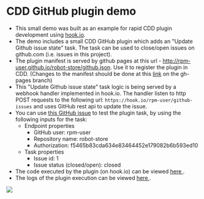 # CDD GitHub plugin demo
- This small demo was built as an example for rapid CDD plugin development using [hook.io](http://hook.io/docs).
- The demo includes a small CDD GitHub plugin which adds an "Update Github issue state" task. The task can be used to close/open issues on github.com (i.e. issues in this project).
- The plugin manifest is served by github pages at this url - http://rpm-user.github.io/robot-store/github.json. Use it to register the plugin in CDD. (Changes to the manifest should be done at this [link](github.json) on the gh-pages branch)
- This "Update Github issue state" task logic is being served by a webhook handler implemented in hook.io. The handler listen to http POST requests to the following url: `https://hook.io/rpm-user/github-issues` and uses GitHub rest api to update the issue.
- You can use [this GitHub issue](https://github.com/rpm-user/robot-store/issues/1) to test the plugin task, by using the following inputs for the task:
  - Endpoint properties
    - GitHub user: rpm-user
    - Repository name: robot-store
    - Authorization: f5465b83cda634e83464452e179082b6b593ed10
  - Task properties
    - Issue id: 1
    - Issue status (closed/open): closed
- The code executed by the plugin (on hook.io) can be viewed [here ](https://hook.io/rpm-user/github-issues/source).
- The logs of the plugin execution can be viewed [here ](https://hook.io/rpm-user/github-issues/logs).

![](https://cloud.githubusercontent.com/assets/14964166/10423929/7f60f950-70d3-11e5-9312-2af20a5956cf.png)
